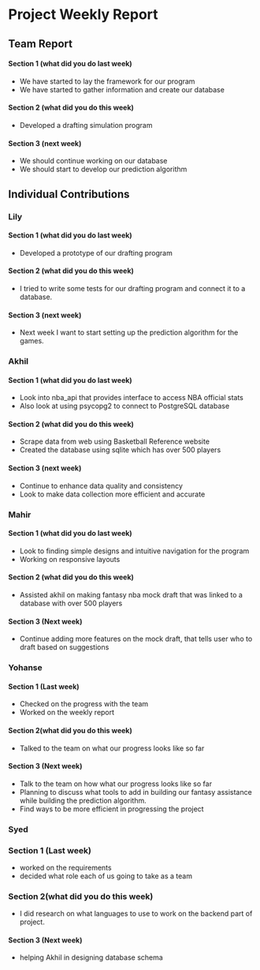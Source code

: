# Project Weekly Report
## Team Report
#### Section 1 (what did you do last week)
* We have started to lay the framework for our program
* We have started to gather information and create our database
#### Section 2 (what did you do this week)
* Developed a drafting simulation program
#### Section 3 (next week)
* We should continue working on our database
* We should start to develop our prediction algorithm
## Individual Contributions
### Lily
#### Section 1 (what did you do last week)
* Developed a prototype of our drafting program
#### Section 2 (what did you do this week)
* I tried to write some tests for our drafting program and connect it to a database.
#### Section 3 (next week)
* Next week I want to start setting up the prediction algorithm for the games.
### Akhil
#### Section 1 (what did you do last week)
* Look into nba_api that provides interface to access NBA official stats
* Also look at using psycopg2 to connect to PostgreSQL database 
#### Section 2 (what did you do this week)
* Scrape data from web using Basketball Reference website
* Created the database using sqlite which has over 500 players 
#### Section 3 (next week)
* Continue to enhance data quality and consistency
* Look to make data collection more efficient and accurate
### Mahir
#### Section 1 (what did you do last week) 
* Look to finding simple designs and intuitive navigation for the program
* Working on responsive layouts
#### Section 2 (what did you do this week) 
* Assisted akhil on making fantasy nba mock draft that was linked to a database with over 500 players
#### Section 3 (Next week)
* Continue adding more features on the mock draft, that tells user who to draft based on suggestions 
### Yohanse
#### Section 1 (Last week)
* Checked on the progress with the team
* Worked on the weekly report
#### Section 2(what did you do this week)
* Talked to the team on what our progress looks like so far
#### Section 3 (Next week)
* Talk to the team on how what our progress looks like so far
* Planning to discuss what tools to add in building our fantasy assistance while building the prediction algorithm.
* Find ways to be more efficient in progressing the project
### Syed 
### Section 1 (Last week)
* worked on the requirements
* decided what role each of us going to take as a team
### Section 2(what did you do this week)
* I did research on what languages to use to work on the backend part of project.
#### Section 3 (Next week)
* helping Akhil in designing database schema 
